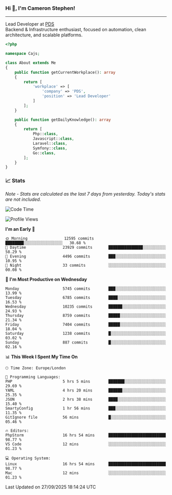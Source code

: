 ### Hi 👋, I'm Cameron Stephen!

---

Lead Developer at [PDS](https://prindatasolutions.co.uk)  
Backend & Infrastructure enthusiast, focused on automation, clean architecture, and scalable platforms.


```php
<?php

namespace Cajs;

class About extends Me
{
    public function getCurrentWorkplace(): array
    {
        return [
            'workplace' => [
                'company' => 'PDS',
                'position' => 'Lead Developer'
            ]
        ];
    }

    public function getDailyKnowledge(): array
    {
        return [
            Php::class,
            Javascript::class,
            Laravel::class,
            Symfony::class,
            Go::class,
        ];
    }
}
```

### 📈 Stats
<p><em>Note - Stats are calculated as the last 7 days from yesterday. Today's stats are not included.</em></p>


<!--START_SECTION:waka-->
![Code Time](http://img.shields.io/badge/Code%20Time-4%2C730%20hrs%2026%20mins-blue)

![Profile Views](http://img.shields.io/badge/Profile%20Views-0-blue)

**I'm an Early 🐤** 

```text
🌞 Morning                12595 commits       ████████░░░░░░░░░░░░░░░░░   30.68 % 
🌆 Daytime                23929 commits       ███████████████░░░░░░░░░░   58.29 % 
🌃 Evening                4496 commits        ███░░░░░░░░░░░░░░░░░░░░░░   10.95 % 
🌙 Night                  33 commits          ░░░░░░░░░░░░░░░░░░░░░░░░░   00.08 % 
```
📅 **I'm Most Productive on Wednesday** 

```text
Monday                   5745 commits        ███░░░░░░░░░░░░░░░░░░░░░░   13.99 % 
Tuesday                  6785 commits        ████░░░░░░░░░░░░░░░░░░░░░   16.53 % 
Wednesday                10235 commits       ██████░░░░░░░░░░░░░░░░░░░   24.93 % 
Thursday                 8759 commits        █████░░░░░░░░░░░░░░░░░░░░   21.34 % 
Friday                   7404 commits        █████░░░░░░░░░░░░░░░░░░░░   18.04 % 
Saturday                 1238 commits        █░░░░░░░░░░░░░░░░░░░░░░░░   03.02 % 
Sunday                   887 commits         █░░░░░░░░░░░░░░░░░░░░░░░░   02.16 % 
```


📊 **This Week I Spent My Time On** 

```text
🕑︎ Time Zone: Europe/London

💬 Programming Languages: 
PHP                      5 hrs 5 mins        ███████░░░░░░░░░░░░░░░░░░   29.69 % 
YAML                     4 hrs 20 mins       ██████░░░░░░░░░░░░░░░░░░░   25.35 % 
JSON                     2 hrs 38 mins       ████░░░░░░░░░░░░░░░░░░░░░   15.40 % 
SmartyConfig             1 hr 56 mins        ███░░░░░░░░░░░░░░░░░░░░░░   11.35 % 
GitIgnore file           56 mins             █░░░░░░░░░░░░░░░░░░░░░░░░   05.46 % 

🔥 Editors: 
PhpStorm                 16 hrs 54 mins      █████████████████████████   98.77 % 
VS Code                  12 mins             ░░░░░░░░░░░░░░░░░░░░░░░░░   01.23 % 

💻 Operating System: 
Linux                    16 hrs 54 mins      █████████████████████████   98.77 % 
Mac                      12 mins             ░░░░░░░░░░░░░░░░░░░░░░░░░   01.23 % 
```


 Last Updated on 27/09/2025 18:14:24 UTC
<!--END_SECTION:waka-->
